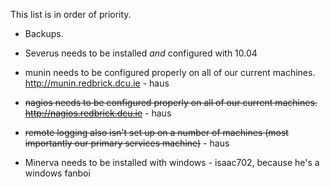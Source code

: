 This list is in order of priority.

- Backups.

- Severus needs to be installed *and* configured with 10.04

- munin needs to be configured properly on all of our current machines. http://munin.redbrick.dcu.ie - haus

- <del>nagios needs to be configured properly on all of our current machines. http://nagios.redbrick.dcu.ie</del> - haus

- <del>remote logging also isn't set up on a number of machines (most importantly our primary services machine)</del> - haus

- Minerva needs to be installed with windows - isaac702, because he's a windows fanboi
